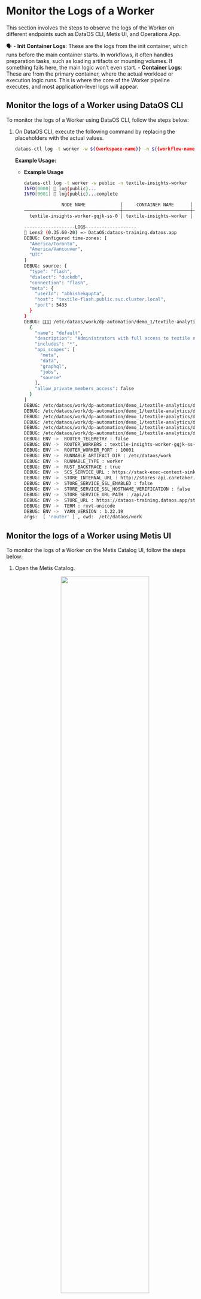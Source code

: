 # Monitor the Logs of a Worker

This section involves the steps to observe the logs of the Worker on different endpoints such as DataOS CLI, Metis UI, and Operations App.

<aside class="callout">
🗣
- <b>Init Container Logs</b>: These are the logs from the init container, which runs before the main container starts. In workflows, it often handles preparation tasks, such as loading artifacts or mounting volumes. If something fails here, the main logic won’t even start.
- <b>Container Logs</b>: These are from the primary container, where the actual workload or execution logic runs. This is where the core of the Worker pipeline executes, and most application-level logs will appear.
</aside>

## Monitor the logs of a Worker using DataOS CLI

To monitor the  logs of a Worker using DataOS CLI, follow the steps below:

1. On DataOS CLI, execute the following command by replacing the placeholders with the actual values. 
    
    ```bash
    dataos-ctl log -t worker -w ${{workspace-name}} -n ${{workflow-name}}
    ```
    
    **Example Usage:**
    
    - **Example Usage**
        
        ```bash
        dataos-ctl log -t worker -w public -n textile-insights-worker
        INFO[0000] 📃 log(public)...                             
        INFO[0001] 📃 log(public)...complete                     
        
                      NODE NAME             │     CONTAINER NAME      │ ERROR  
        ────────────────────────────────────┼─────────────────────────┼────────
          textile-insights-worker-gqjk-ss-0 │ textile-insights-worker │        
        
        -------------------LOGS-------------------
        🚀 Lens2 (0.35.60-20) => DataOS:dataos-training.dataos.app
        DEBUG: Configured time-zones: [
          "America/Toronto",
          "America/Vancouver",
          "UTC"
        ]
        DEBUG: source: {
          "type": "flash",
          "dialect": "duckdb",
          "connection": "flash",
          "meta": {
            "userId": "abhishekgupta",
            "host": "textile-flash.public.svc.cluster.local",
            "port": 5433
          }
        }
        DEBUG: 🧑‍🤝‍🧑 /etc/dataos/work/dp-automation/demo_1/textile-analytics/data-product/consumer-aligned/build/semantic-model-view/model/user_groups.yml => [
          {
            "name": "default",
            "description": "Administrators with full access to textile analytics data product",
            "includes": "*",
            "api_scopes": [
              "meta",
              "data",
              "graphql",
              "jobs",
              "source"
            ],
            "allow_private_members_access": false
          }
        ]
        DEBUG: /etc/dataos/work/dp-automation/demo_1/textile-analytics/data-product/consumer-aligned/build/semantic-model-view/model/sqls/inventory_view.sql:205:1749852016065.9807
        DEBUG: /etc/dataos/work/dp-automation/demo_1/textile-analytics/data-product/consumer-aligned/build/semantic-model-view/model/sqls/production_view.sql:242:1749852016065.9807
        DEBUG: /etc/dataos/work/dp-automation/demo_1/textile-analytics/data-product/consumer-aligned/build/semantic-model-view/model/sqls/sales_view.sql:232:1749852016065.9807
        DEBUG: /etc/dataos/work/dp-automation/demo_1/textile-analytics/data-product/consumer-aligned/build/semantic-model-view/model/tables/inventory_view.yml:2220:1749852016065.9807
        DEBUG: /etc/dataos/work/dp-automation/demo_1/textile-analytics/data-product/consumer-aligned/build/semantic-model-view/model/tables/production_view.yml:2918:1749852016065.9807
        DEBUG: /etc/dataos/work/dp-automation/demo_1/textile-analytics/data-product/consumer-aligned/build/semantic-model-view/model/tables/sales_view.yml:2491:1749852016065.9807
        DEBUG: ENV ->  ROUTER_TELEMETRY : false
        DEBUG: ENV ->  ROUTER_WORKERS : textile-insights-worker-gqjk-ss-0.textile-insights-worker.public.svc.cluster.local:10001
        DEBUG: ENV ->  ROUTER_WORKER_PORT : 10001
        DEBUG: ENV ->  RUNNABLE_ARTIFACT_DIR : /etc/dataos/work
        DEBUG: ENV ->  RUNNABLE_TYPE : worker
        DEBUG: ENV ->  RUST_BACKTRACE : true
        DEBUG: ENV ->  SCS_SERVICE_URL : https://stack-exec-context-sink.poros.svc.cluster.local:39100/sink
        DEBUG: ENV ->  STORE_INTERNAL_URL : http://stores-api.caretaker.svc.cluster.local:8891/stores
        DEBUG: ENV ->  STORE_SERVICE_SSL_ENABLED : false
        DEBUG: ENV ->  STORE_SERVICE_SSL_HOSTNAME_VERIFICATION : false
        DEBUG: ENV ->  STORE_SERVICE_URL_PATH : /api/v1
        DEBUG: ENV ->  STORE_URL : https://dataos-training.dataos.app/stores
        DEBUG: ENV ->  TERM : rxvt-unicode
        DEBUG: ENV ->  YARN_VERSION : 1.22.19
        args:  [ 'router' ] , cwd:  /etc/dataos/work
        
        ```
        

## Monitor the logs of a Worker using Metis UI

To monitor the logs of a Worker on the Metis Catalog UI, follow the steps below:

1. Open the Metis Catalog.
    
    <div style="text-align: center;">
    <img src="/products/data_product/observability/observability.png" style="width: 70%; height: auto;">
    </div>
    
2. Search for the Worker by name.
    
    <div style="text-align: center;">
    <img src="/products/data_product/observability/observability.png" style="width: 70%; height: auto;">
    </div>
    
3. Click on the Worker that needs to be monitored and navigate to the ‘Runtime’ section.
    
    <div style="text-align: center;">
    <img src="/products/data_product/observability/observability.png" style="width: 70%; height: auto;">
    </div>
    
4. Click on any pod name for which you want to monitor the logs, and navigate to the ‘Pod Logs’ section.
    
    <div style="text-align: center;">
    <img src="/products/data_product/observability/observability.png" style="width: 70%; height: auto;">
    </div>
    

## Monitor the logs of a Worker using the Operations app

<aside class="callout">
🗣
Logs for a Worker are available on the Operations App only while the Workflow is still in progress (e.g., in a `scheduled` or `running` state). Once the Workflow succeeds or fails to execute, its logs are no longer visible in Operations. To access logs after completion, refer to the Metis UI or DataOS CLI, which retains historical logs.
</aside>

To monitor the logs of a Worker on the Operations App, follow the steps below:

1. Open the Operations app.
    
    <div style="text-align: center;">
    <img src="/products/data_product/observability/observability.png" style="width: 70%; height: auto;">
    </div>
    
2. Navigate to User Space → Resources → Worker and search for the Worker by name.
    
    <div style="text-align: center;">
    <img src="/products/data_product/observability/observability.png" style="width: 70%; height: auto;">
    </div>
    
3. Click on the Worker that needs to be monitored and navigate to the ‘Resource Runtime’ section.
    
    <div style="text-align: center;">
    <img src="/products/data_product/observability/observability.png" style="width: 70%; height: auto;">
    </div>
    
4. Click on any runtime node for which you want to monitor the logs, and navigate to the ‘Runtime Node Logs’ section. Here, users can monitor the init container and main container logs.
    
    <div style="text-align: center;">
    <img src="/products/data_product/observability/observability.png" style="width: 70%; height: auto;">
    </div>